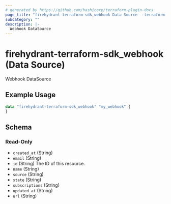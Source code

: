 ```yaml
---
# generated by https://github.com/hashicorp/terraform-plugin-docs
page_title: "firehydrant-terraform-sdk_webhook Data Source - terraform-provider-firehydrant-terraform-sdk"
subcategory: ""
description: |-
  Webhook DataSource
---
```


# firehydrant-terraform-sdk_webhook (Data Source)

Webhook DataSource

## Example Usage

```terraform
data "firehydrant-terraform-sdk_webhook" "my_webhook" {
}
```

<!-- schema generated by tfplugindocs -->
## Schema

### Read-Only

- `created_at` (String)
- `email` (String)
- `id` (String) The ID of this resource.
- `name` (String)
- `source` (String)
- `state` (String)
- `subscriptions` (String)
- `updated_at` (String)
- `url` (String)
